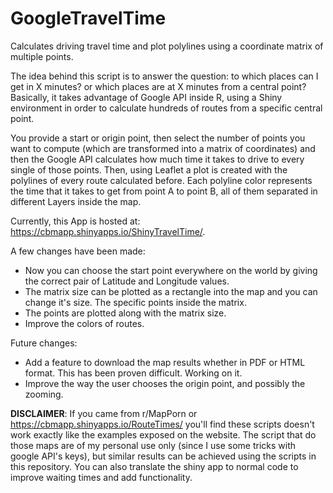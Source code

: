 # GoogleTravelTime
Calculates driving travel time and plot polylines using a coordinate matrix of multiple points.

The idea behind this script is to answer the question: to which places can I get in X minutes? or which places are at X minutes from a central point?
Basically, it takes advantage of Google API inside R, using a Shiny environment in order to calculate hundreds of routes from a specific central point.

You provide a start or origin point, then select the number of points you want to compute (which are transformed into a matrix of coordinates) and then the Google API calculates how much time it takes to drive to every single of those points. Then, using Leaflet a plot is created with the polylines of every route calculated before. Each polyline color represents the time that it takes to get from point A to point B, all of them separated in different Layers inside the map.

Currently, this App is hosted at: https://cbmapp.shinyapps.io/ShinyTravelTime/.

A few changes have been made:
- Now you can choose the start point everywhere on the world by giving the correct pair of Latitude and Longitude values.
- The matrix size can be plotted as a rectangle into the map and you can change it's size. The specific points inside the matrix.
- The points are plotted along with the matrix size.
- Improve the colors of routes.

Future changes:
- Add a feature to download the map results whether in PDF or HTML format. This has been proven difficult. Working on it.
- Improve the way the user chooses the origin point, and possibly the zooming.

**DISCLAIMER**: If you came from r/MapPorn or https://cbmapp.shinyapps.io/RouteTimes/ you'll find these scripts doesn't work exactly like the examples exposed on the website. The script that do those maps are of my personal use only (since I use some tricks with google API's keys), but similar results can be achieved using the scripts in this repository. You can also translate the shiny app to normal code to improve waiting times and add functionality.

